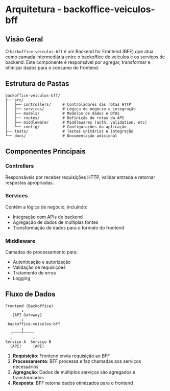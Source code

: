 # Arquitetura - backoffice-veiculos-bff

## Visão Geral

O `backoffice-veiculos-bff` é um Backend for Frontend (BFF) que atua como camada intermediária entre o backoffice de veículos e os serviços de backend. Este componente é responsável por agregar, transformar e otimizar dados para o consumo do frontend.

## Estrutura de Pastas

```
backoffice-veiculos-bff/
├── src/
│   ├── controllers/     # Controladores das rotas HTTP
│   ├── services/        # Lógica de negócio e integração
│   ├── models/          # Modelos de dados e DTOs
│   ├── routes/          # Definição de rotas da API
│   ├── middleware/      # Middlewares (auth, validation, etc)
│   └── config/          # Configurações da aplicação
├── tests/               # Testes unitários e integração
└── docs/                # Documentação adicional
```

## Componentes Principais

### Controllers
Responsáveis por receber requisições HTTP, validar entrada e retornar respostas apropriadas.

### Services
Contêm a lógica de negócio, incluindo:
- Integração com APIs de backend
- Agregação de dados de múltiplas fontes
- Transformação de dados para o formato do frontend

### Middleware
Camadas de processamento para:
- Autenticação e autorização
- Validação de requisições
- Tratamento de erros
- Logging

## Fluxo de Dados

```
Frontend (Backoffice)
       ↓
   [API Gateway]
       ↓
 backoffice-veiculos-bff
       ↓
  ┌────┴────┐
  ↓         ↓
Serviço A  Serviço B
  (API)     (API)
```

1. **Requisição**: Frontend envia requisição ao BFF
2. **Processamento**: BFF processa e faz chamadas aos serviços necessários
3. **Agregação**: Dados de múltiplos serviços são agregados e transformados
4. **Resposta**: BFF retorna dados otimizados para o frontend

